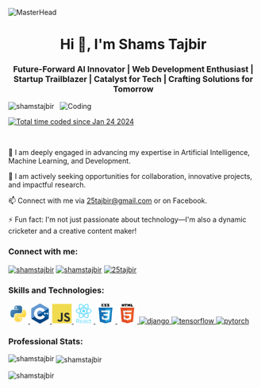 ![MasterHead](https://media.licdn.com/dms/image/D4D12AQGQpfanNwLguQ/article-cover_image-shrink_600_2000/0/1680078784227?e=2147483647&v=beta&t=PFFJ0FHtFi33DpeLR_nbXknXgI-Ot5eaGsznITm9J18)
<h1 align="center">Hi 👋, I'm Shams Tajbir</h1>
<h3 align="center">Future-Forward AI Innovator | Web Development Enthusiast | Startup Trailblazer | Catalyst for Tech | Crafting Solutions for Tomorrow</h3>
<img align="right" alt="Coding" width="400" src="https://coindsyz.com/wp-content/uploads/2022/03/1584023795.gif">
<p align="left"> <img src="https://komarev.com/ghpvc/?username=shamstajbir&label=Profile%20views&color=0e75b6&style=flat" alt="shamstajbir" /> </p>
<p align="left"><a href="https://wakatime.com/@018d3842-a0f3-4feb-b025-748009eee0b9"><img src="https://wakatime.com/badge/user/018d3842-a0f3-4feb-b025-748009eee0b9.svg" alt="Total time coded since Jan 24 2024" /></a></p>
<p align="left"> <a href="https://twitter.com/" target="blank"><img src="https://img.shields.io/twitter/follow/?logo=twitter&style=for-the-badge" alt="" /></a> </p>
🌱 I am deeply engaged in advancing my expertise in Artificial Intelligence, Machine Learning, and  Development.

💼 I am actively seeking opportunities for collaboration, innovative projects, and impactful research.

📫 Connect with me via 25tajbir@gmail.com or on Facebook.

⚡ Fun fact: I'm not just passionate about technology—I'm also a dynamic cricketer and a creative content maker!

<h3 align="left">Connect with me:</h3>
<p align="left">
<a href="https://linkedin.com/in/shamstajbir" target="blank"><img align="center" src="https://raw.githubusercontent.com/rahuldkjain/github-profile-readme-generator/master/src/images/icons/Social/linked-in-alt.svg" alt="shamstajbir" height="30" width="40" /></a>
<a href="https://www.facebook.com/Shams.Tonmoy.123456789/" target="blank"><img align="center" src="https://raw.githubusercontent.com/rahuldkjain/github-profile-readme-generator/master/src/images/icons/Social/facebook.svg" alt="shamstajbir" height="30" width="40" /></a>
<a href="https://www.instagram.com/shams_tajbir/" target="blank"><img align="center" src="https://raw.githubusercontent.com/rahuldkjain/github-profile-readme-generator/master/src/images/icons/Social/instagram.svg" alt="25tajbir" height="30" width="40" /></a>
</p>
<h3 align="left">Skills and Technologies:</h3>
<p align="left">
  <a href="https://www.python.org" target="_blank" rel="noreferrer"> 
    <img src="https://raw.githubusercontent.com/devicons/devicon/master/icons/python/python-original.svg" alt="python" width="40" height="40"/> 
  </a>
  <a href="https://www.w3schools.com/cpp/" target="_blank" rel="noreferrer"> 
    <img src="https://raw.githubusercontent.com/devicons/devicon/master/icons/cplusplus/cplusplus-original.svg" alt="cplusplus" width="40" height="40"/> 
  </a> 
  <a href="https://developer.mozilla.org/en-US/docs/Web/JavaScript" target="_blank" rel="noreferrer"> 
    <img src="https://raw.githubusercontent.com/devicons/devicon/master/icons/javascript/javascript-original.svg" alt="javascript" width="40" height="40"/> 
  </a> 
  <a href="https://reactjs.org/" target="_blank" rel="noreferrer"> 
    <img src="https://raw.githubusercontent.com/devicons/devicon/master/icons/react/react-original-wordmark.svg" alt="react" width="40" height="40"/> 
  </a> 
  <a href="https://developer.mozilla.org/en-US/docs/Web/CSS" target="_blank" rel="noreferrer"> 
    <img src="https://raw.githubusercontent.com/devicons/devicon/master/icons/css3/css3-original-wordmark.svg" alt="css3" width="40" height="40"/> 
  </a> 
  <a href="https://developer.mozilla.org/en-US/docs/Web/HTML" target="_blank" rel="noreferrer"> 
    <img src="https://raw.githubusercontent.com/devicons/devicon/master/icons/html5/html5-original-wordmark.svg" alt="html5" width="40" height="40"/> 
  </a> 
  <a href="https://www.djangoproject.com/" target="_blank" rel="noreferrer"> 
    <img src="https://w7.pngwing.com/pngs/10/113/png-transparent-django-web-development-web-framework-python-software-framework-django-text-trademark-logo.png" alt="django" width="40" height="40"/> 
  </a> 
  <a href="https://www.tensorflow.org/" target="_blank" rel="noreferrer"> 
    <img src="https://www.vectorlogo.zone/logos/tensorflow/tensorflow-icon.svg" alt="tensorflow" width="40" height="40"/> 
  </a> 
  <a href="https://pytorch.org/" target="_blank" rel="noreferrer"> 
    <img src="https://www.vectorlogo.zone/logos/pytorch/pytorch-icon.svg" alt="pytorch" width="40" height="40"/> 
  </a> 
</p>
<h3 align="left">Professional Stats:</h3>
<p><img align="left" src="https://github-readme-stats.vercel.app/api/top-langs?username=shamstajbir&show_icons=true&locale=en&layout=compact" alt="shamstajbir" /></p>
<p>&nbsp;<img align="center" src="https://github-readme-stats.vercel.app/api?username=shamstajbir&show_icons=true&locale=en" alt="shamstajbir" /></p>
<p><img align="center" src="https://github-readme-streak-stats.herokuapp.com/?user=shamstajbir&" alt="shamstajbir" /></p>
